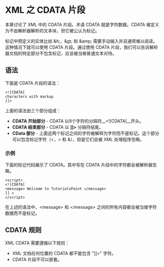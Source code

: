 # XML 之 CDATA 片段

本章讨论了 XML 中的 CDATA 片段。术语 CDATA 就是字符数据。CDATA 被定义为不由解析器解析的文本块，但它被公认为标记。

标记中预定义的实体比如 &amp;lt;，&amp;gt;
和 &amp;amp; 需要手动输入并且通常难以阅读。这种情况下就可以使用 CDATA 片段。通过使用 CDATA 片段，我们可以告诉解析器文档的特定部分不包含标记，应该被当做普通文本对待。

## 语法

下面是 CDATA 片段的语法：

```
<![CDATA[
characters with markup
]]>
```

上面的语法由三个部分组成：

- __CDATA 开始部分__ - CDATA 以9个字符的分隔符__<![CDATA[__开头。
- __CDATA 结束部分__ - CDATA 以 __]]>__ 分隔符结尾。
- __CData 部分__ - 上面这两个标记之间的字符被解释为字符而不是标记。这个部分可以包含标记字符（<，> 和 &），但是它们会被 XML 处理程序忽略。

### 示例

下面的标记代码展示了 CDATA。其中写在 CDATA 片段中的字符都会被解析器忽略。

```
<script>
<![CDATA[
<message> Welcome to TutorialsPoint </message>
]] >
</script>
```

在上述的语法中，&lt;message&gt; 和 &lt;/message&gt; 之间的所有内容都会被当做字符数据而不是标记。

## CDATA 规则

XML CDATA 需要遵循以下规则：

- XML 文档任何位置的 CDATA 都不能包含 "]]>" 字符。
- CDATA 片段不可以嵌套。